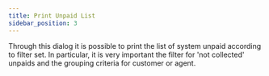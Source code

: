 ```yaml
---
title: Print Unpaid List
sidebar_position: 3
---
```


Through this dialog it is possible to print the list of system unpaid according to filter set. In particular, it is very important the filter for 'not collected' unpaids and the grouping criteria for customer or agent.






